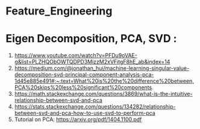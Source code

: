 # Feature_Engineering

# Eigen Decomposition, PCA, SVD :
  1. https://www.youtube.com/watch?v=PFDu9oVAE-g&list=PLZHQObOWTQDPD3MizzM2xVFitgF8hE_ab&index=14
  2. https://medium.com/@jonathan_hui/machine-learning-singular-value-decomposition-svd-principal-component-analysis-pca-1d45e885e491#:~:text=What%20is%20the%20difference%20between,PCA%20skips%20less%20significant%20components.
  3. https://math.stackexchange.com/questions/3869/what-is-the-intuitive-relationship-between-svd-and-pca
  4. https://stats.stackexchange.com/questions/134282/relationship-between-svd-and-pca-how-to-use-svd-to-perform-pca
  5. Tutorial on PCA: https://arxiv.org/pdf/1404.1100.pdf
